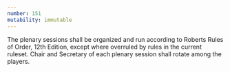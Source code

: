 ```yaml
---
number: 151
mutability: immutable
---
```


The plenary sessions shall be organized and run according to Roberts Rules of Order, 12th Edition, except where overruled by rules in the current ruleset. Chair and Secretary of each plenary session shall rotate among the players.
